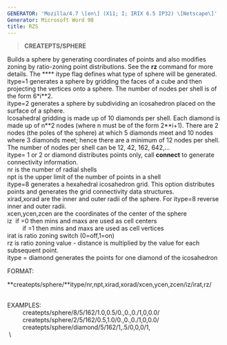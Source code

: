 ```yaml
---
GENERATOR: 'Mozilla/4.7 \[en\] (X11; I; IRIX 6.5 IP32) \[Netscape\]'
Generator: Microsoft Word 98
title: RZS
---
```


> **CREATEPTS/SPHERE**

Builds a sphere by generating coordinates of points and also modifies
zoning by ratio-zoning point distributions. See the **rz** command for
more details. The **** itype flag defines what type of sphere will be
generated.\
itype=1 generates a sphere by gridding the faces of a cube and then
projecting the vertices onto a sphere. The number of nodes per shell is
of the form 6\*i\*\*2.\
itype=2 generates a sphere by subdividing an icosahedron placed on the
surface of a sphere.\
Icosahedral gridding is made up of 10 diamonds per shell. Each diamond
is made up of n\*\*2 nodes (where n must be of the form 2\*\*i+1). There
are 2 nodes (the poles of the sphere) at which 5 diamonds meet and 10
nodes where 3 diamonds meet; hence there are a minimum of 12 nodes per
shell. The number of nodes per shell can be 12, 42, 162, 642,...\
itype= 1 or 2 or diamond distributes points only, call **connect** to
generate connectivity information.\
nr is the number of radial shells\
npt is the upper limit of the number of points in a shell\
itype=8 generates a hexahedral icosahedron grid. This option distributes
points and generates the grid connectivity data structures.\
xirad,xorad are the inner and outer radii of the sphere. For itype=8
reverse inner and outer radii.\
xcen,ycen,zcen are the coordinates of the center of the sphere\
iz  if =0 then mins and maxs are used as cell centers\
         if =1 then mins and maxs are used as cell vertices\
irat is ratio zoning switch (0=off,1=on)\
rz is ratio zoning value - distance is multiplied by the value for each
subsequent point.\
itype = diamond generates the points for one diamond of the icosahedron

FORMAT:

**createpts/sphere/**itype/nr,npt,xirad,xorad/xcen,ycen,zcen/iz/irat,rz/

\
EXAMPLES:\
         createpts/sphere/8/5/162/1.0,0.5/0.,0.,0./1,0,0.0/\
         createpts/sphere/2/5/162/0.5,1.0/0.,0.,0./1,0,0.0/\
         createpts/sphere/diamond/5/162/1,.5/0,0,0/1,\
 \
